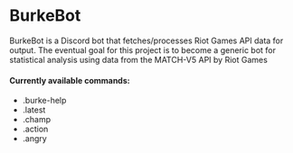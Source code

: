 # BurkeBot

BurkeBot is a Discord bot that fetches/processes Riot Games API data for output. The eventual goal for this project is to become a generic bot for statistical analysis using data from the MATCH-V5 API by Riot Games

#### Currently available commands:
- .burke-help
- .latest
- .champ
- .action
- .angry
